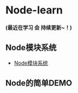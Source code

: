 # Node-learn
#### (最近在学习 会 持续更新~！)
## Node模块系统
- [Node模块系统](https://github.com/Primroses/Node-learn/blob/master/module.md)

## Node的简单DEMO